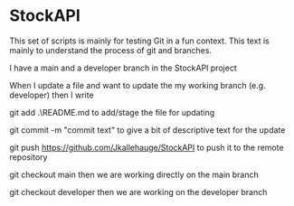 # StockAPI
This set of scripts is mainly for testing Git in a fun context. 
This text is mainly to understand the process of git and branches.

I have a main and a developer branch in the StockAPI project

When I update a file and want to update the my working branch (e.g. developer) then I write

git add .\README.md
to add/stage the file for updating

git commit -m "commit text"
to give a bit of descriptive text for the update

git push https://github.com/Jkallehauge/StockAPI 
to push it to the remote repository

git checkout main
then we are working directly on the main branch

git checkout developer
then we are working on the developer branch



